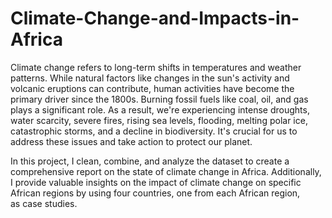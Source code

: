 # Climate-Change-and-Impacts-in-Africa

Climate change refers to long-term shifts in temperatures and weather patterns. While natural factors like changes in the sun's activity and volcanic eruptions can contribute, human activities have become the primary driver since the 1800s. Burning fossil fuels like coal, oil, and gas plays a significant role. 
As a result, we're experiencing intense droughts, water scarcity, severe fires, rising sea levels, flooding, melting polar ice, catastrophic storms, and a decline in biodiversity. It's crucial for us to address these issues and take action to protect our planet.

In this project, I clean, combine, and analyze the dataset to create a comprehensive report on the state of climate change in Africa. Additionally, I provide valuable insights on the impact of climate change on specific African regions by using four countries, one from each African region, as case studies.
